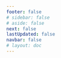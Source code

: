 ```yaml
---
footer: false
# sidebar: false
# aside: false
next: false
lastUpdated: false
navbar: false
# layout: doc
---
```


<script setup>
  const chatPrompts = [
    { id: "49", text: "beliebte Seiten dieser Website, Tabelle", category: "general" },
    { id: "49", text: "diese Website, Top 10 FAQ", category: "general" },
    { id: "49", text: "Free Zone Website-Links, Tabelle", category: "general" },
    { id: "49", text: "Tabelle mit Links zu Free Zone Websites mit Preisen", category: "general" },
    
    { id: "1", text: "Firmengründung in den VAE", category: "business" },
    { id: "7", text: "VAE Gewerbelizenz Anforderungen", category: "business" },
    { id: "7", text: "Vergleich der VAE Unternehmensformen, Tabelle & Analyse", category: "business" },
    { id: "7", text: "Expertenvergleich der Kosten für die Verlagerung eines Unternehmens von Großbritannien in verschiedene Free Zones für ein Finanzunternehmen mit zwei Gründern. 8 Visa, 3 Familienmitglieder + ein Hund. Miete in einem Business Center. Brite, kein VAE-Resident", category: "business" },
    { id: "48", text: "Die 10 besten Krankenhäuser in den VAE, Vor- und Nachteile", category: "healthcare" },

    { id: "15", text: "Vollmacht in den VAE", category: "legal" },

    // Geschäftsdienstleistungen (erster Block)
    { id: "2", text: "Mainland Firmengründung", category: "business" },
    { id: "3", text: "Free Zone Firmenregistrierung", category: "business" },
    { id: "4", text: "Offshore Firmengründung", category: "business" },
    { id: "5", text: "VAE Freelance Visum", category: "business" },
    { id: "6", text: "Dubai Gewerbelizenz", category: "business" },
    { id: "23", text: "VAE Unternehmensaufbau", category: "business" },
    { id: "24", text: "Dubai Free Zones", category: "business" },
    { id: "25", text: "VAE Firmenregistrierung", category: "business" },
    { id: "26", text: "VAE Freelance Visum", category: "business" },
    
    // Visa und Immigration
    { id: "8", text: "VAE Golden Visa Antrag", category: "visa" },
    { id: "9", text: "VAE Arbeitsvisum", category: "visa" },
    { id: "10", text: "Familienvisum Sponsoring in den VAE", category: "visa" },
    { id: "11", text: "Visum medizinische Testanforderungen", category: "visa" },
    { id: "12", text: "VAE Aufenthaltsvisum Prozess", category: "visa" },
    { id: "27", text: "VAE Visa Anforderungen", category: "visa" },
    
    // Rechtliches und Dokumente
    { id: "13", text: "Emirates ID Antrag", category: "legal" },
    { id: "14", text: "VAE Dokumentenbeglaubigung", category: "legal" },
    { id: "16", text: "VAE Geschäftsvertragsüberprüfung", category: "legal" },
    { id: "40", text: "Emirates ID Erneuerung", category: "legal" },
    
    // Finanzdienstleistungen
    { id: "17", text: "VAE Firmenbankkonten", category: "finance" },
    { id: "18", text: "VAE Steuerregistrierung (VAT)", category: "finance" },
    { id: "19", text: "Buchhaltungsservices in den VAE", category: "finance" },
    { id: "20", text: "VAE Economic Substance Regulations", category: "finance" },
    { id: "41", text: "VAE Bankdienstleistungen", category: "finance" },
    
    // Immobilien und Dienstleistungen
    { id: "21", text: "VAE Immobilieninvestition", category: "property" },
    { id: "22", text: "Dubai Büroflächen Vermietung", category: "property" },

    // Gesundheitswesen
    { id: "47", text: "VAE Krankenversicherung", category: "healthcare" },
    { id: "49", text: "Medizinische Untersuchung VAE", category: "healthcare" },
    
    // Tourismus und Unterhaltung (am Ende)
    { id: "28", text: "Dubai Touristenattraktionen", category: "travel" },
    { id: "29", text: "Expo City Dubai", category: "attractions" },
    { id: "30", text: "Dubai Frame Tickets", category: "attractions" },
    { id: "31", text: "Burj Khalifa Tickets", category: "attractions" },
    { id: "32", text: "Museum of the Future", category: "attractions" },
    { id: "33", text: "Abu Dhabi Louvre", category: "attractions" },
    { id: "34", text: "Ferrari World Abu Dhabi", category: "attractions" },
    { id: "35", text: "Dubai Mall Shopping", category: "shopping" },
]
</script>

<AIChat :prompts="chatPrompts" />
